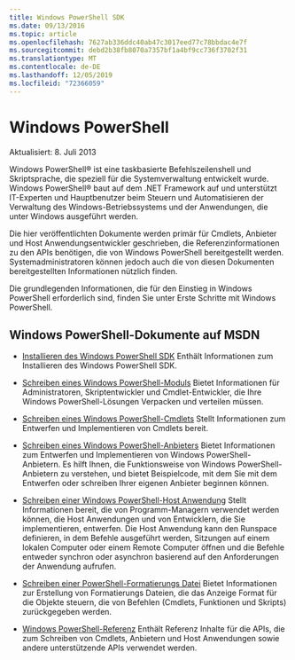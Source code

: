```yaml
---
title: Windows PowerShell SDK
ms.date: 09/13/2016
ms.topic: article
ms.openlocfilehash: 7627ab336ddc40ab47c3017eed77c78bbdac4e7f
ms.sourcegitcommit: debd2b38fb8070a7357bf1a4bf9cc736f3702f31
ms.translationtype: MT
ms.contentlocale: de-DE
ms.lasthandoff: 12/05/2019
ms.locfileid: "72366059"
---
```

# <a name="windows-powershell"></a>Windows PowerShell

Aktualisiert: 8. Juli 2013

Windows PowerShell® ist eine taskbasierte Befehlszeilenshell und Skriptsprache, die speziell für die Systemverwaltung entwickelt wurde. Windows PowerShell® baut auf dem .NET Framework auf und unterstützt IT-Experten und Hauptbenutzer beim Steuern und Automatisieren der Verwaltung des Windows-Betriebssystems und der Anwendungen, die unter Windows ausgeführt werden.

Die hier veröffentlichten Dokumente werden primär für Cmdlets, Anbieter und Host Anwendungsentwickler geschrieben, die Referenzinformationen zu den APIs benötigen, die von Windows PowerShell bereitgestellt werden.
Systemadministratoren können jedoch auch die von diesen Dokumenten bereitgestellten Informationen nützlich finden.

Die grundlegenden Informationen, die für den Einstieg in Windows PowerShell erforderlich sind, finden Sie unter Erste Schritte mit Windows PowerShell.

## <a name="windows-powershell-documents-on-msdn"></a>Windows PowerShell-Dokumente auf MSDN

- [Installieren des Windows PowerShell SDK](./installing-the-windows-powershell-sdk.md) Enthält Informationen zum Installieren des Windows PowerShell SDK.

- [Schreiben eines Windows PowerShell-Moduls](./module/writing-a-windows-powershell-module.md) Bietet Informationen für Administratoren, Skriptentwickler und Cmdlet-Entwickler, die Ihre Windows PowerShell-Lösungen Verpacken und verteilen müssen.

- [Schreiben eines Windows PowerShell-Cmdlets](./cmdlet/writing-a-windows-powershell-cmdlet.md) Stellt Informationen zum Entwerfen und Implementieren von Cmdlets bereit.

- [Schreiben eines Windows PowerShell-Anbieters](./provider/writing-a-windows-powershell-provider.md) Bietet Informationen zum Entwerfen und Implementieren von Windows PowerShell-Anbietern. Es hilft Ihnen, die Funktionsweise von Windows PowerShell-Anbietern zu verstehen, und bietet Beispielcode, mit dem Sie mit dem Entwerfen oder schreiben Ihrer eigenen Anbieter beginnen können.

- [Schreiben einer Windows PowerShell-Host Anwendung](./hosting/writing-a-windows-powershell-host-application.md) Stellt Informationen bereit, die von Programm-Managern verwendet werden können, die Host Anwendungen und von Entwicklern, die Sie implementieren, entwerfen. Die Host Anwendung kann den Runspace definieren, in dem Befehle ausgeführt werden, Sitzungen auf einem lokalen Computer oder einem Remote Computer öffnen und die Befehle entweder synchron oder asynchron basierend auf den Anforderungen der Anwendung aufrufen.

- [Schreiben einer PowerShell-Formatierungs Datei](./format/writing-a-powershell-formatting-file.md) Bietet Informationen zur Erstellung von Formatierungs Dateien, die das Anzeige Format für die Objekte steuern, die von Befehlen (Cmdlets, Funktionen und Skripts) zurückgegeben werden.

- [Windows PowerShell-Referenz](./windows-powershell-reference.md) Enthält Referenz Inhalte für die APIs, die zum Schreiben von Cmdlets, Anbietern und Host Anwendungen sowie andere unterstützende APIs verwendet werden.
